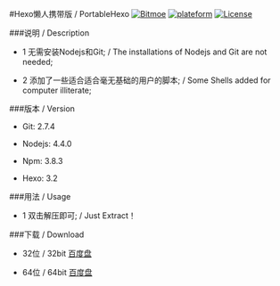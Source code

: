 #Hexo懒人携带版 / PortableHexo
[![Bitmoe](https://img.shields.io/badge/Powered%20By-Bitmoe-blue.svg?style=flat-square)]() [![plateform](https://img.shields.io/badge/Platform-Windows-yellow.svg?style=flat-square)]() [![License](https://img.shields.io/badge/License-CC%20BY--NC--SA-yellowgreen.svg?style=flat-square)]()


###说明 / Description

- 1 无需安装Nodejs和Git; / The installations of Nodejs and Git are not needed;
  
- 2 添加了一些适合适合毫无基础的用户的脚本; / Some Shells added for computer illiterate;

###版本 / Version

- Git:    2.7.4
  
- Nodejs: 4.4.0
  
- Npm:    3.8.3
  
- Hexo:   3.2

###用法 / Usage

- 1 双击解压即可; / Just Extract！
  
###下载 / Download

- 32位 / 32bit  [百度盘](http://pan.baidu.com/s/1bod6xFx)

- 64位 / 64bit  [百度盘](http://pan.baidu.com/s/1c0WIRrM)
  

